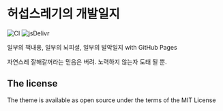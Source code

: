 # 허섭스레기의 개발일지

![CI](https://github.com/rundocs/jekyll-rtd-theme/workflows/CI/badge.svg?branch=develop)
![jsDelivr](https://data.jsdelivr.com/v1/package/gh/rundocs/jekyll-rtd-theme/badge)

일부의 책내용, 일부의 뇌피셜, 일부의 발악일지 with GitHub Pages

[comment]: <> (## What it does?)

자연스레 잘해갈꺼라는 믿음은 버려. 노력하지 않는자 도태 될 뿐.

[comment]: <> (This theme is inspired by [sphinx-rtd-theme]&#40;https://github.com/readthedocs/sphinx_rtd_theme&#41; and refactored with:)

[comment]: <> (- [@primer/css]&#40;https://github.com/primer/css&#41;)

[comment]: <> (- [github-pages]&#40;https://github.com/github/pages-gem&#41; &#40;[dependency versions]&#40;https://pages.github.com/versions/&#41;&#41;)

[comment]: <> (## Quick start)

[comment]: <> (```yml)

[comment]: <> (remote_theme: rundocs/jekyll-rtd-theme)


## The license

The theme is available as open source under the terms of the MIT License
